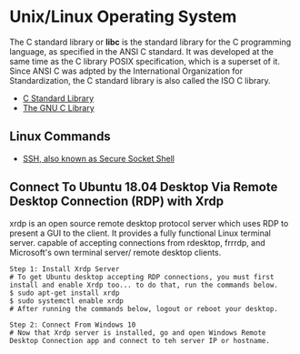 # Unix/Linux Operating System 

The C standard library or **libc** is the standard library for the C programming language, as specified in the ANSI C standard. It was developed at the same time as the C library POSIX specification, which is a superset of it. Since ANSI C was adpted by the International Organization for Standardization, the C standard library is also called the ISO C library.

- [C Standard Library](/root/os/UnixLinux/libc/README.md) 
- [The GNU C Library](/root/os/UnixLinux/glibc/README.md)


## Linux Commands 

- [SSH, also known as Secure Socket Shell](/root/os/UnixLinux/Commands/ssh.md)

## Connect To Ubuntu 18.04 Desktop Via Remote Desktop Connection (RDP) with Xrdp

xrdp is an open source remote desktop protocol server which uses RDP to present a GUI to the client. It provides a fully functional Linux terminal server. capable of accepting connections from rdesktop, frrrdp, and Microsoft's own terminal server/ remote desktop clients.

```
Step 1: Install Xrdp Server 
# To get Ubuntu desktop accepting RDP connections, you must first install and enable Xrdp too... to do that, run the commands below.
$ sudo apt-get install xrdp 
$ sudo systemctl enable xrdp 
# After running the commands below, logout or reboot your desktop. 

Step 2: Connect From Windows 10 
# Now that Xrdp server is installed, go and open Windows Remote Desktop Connection app and connect to teh server IP or hostname.
```
